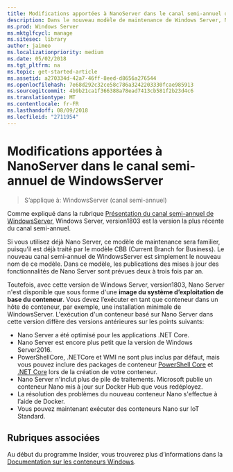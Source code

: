 ```yaml
---
title: Modifications apportées à NanoServer dans le canal semi-annuel de WindowsServer
description: Dans le nouveau modèle de maintenance de Windows Server, Nano Server est un système d’exploitation de conteneur uniquement, dont certaines fonctionnalités sont modifiées.
ms.prod: Windows Server
ms.mktglfcycl: manage
ms.sitesec: library
author: jaimeo
ms.localizationpriority: medium
ms.date: 05/02/2018
ms.tgt_pltfrm: na
ms.topic: get-started-article
ms.assetid: a270334d-42a7-46ff-8eed-d8656a276544
ms.openlocfilehash: 7e68d292c32ce58c786a3242203330fcae985913
ms.sourcegitcommit: 4b9b21ca1f366388a78ead7413cb581f2b23d4c6
ms.translationtype: MT
ms.contentlocale: fr-FR
ms.lasthandoff: 08/09/2018
ms.locfileid: "2711954"
---
```

# Modifications apportées à NanoServer dans le canal semi-annuel de WindowsServer

>S’applique à: WindowsServer (canal semi-annuel)


Comme expliqué dans la rubrique [Présentation du canal semi-annuel de WindowsServer](semi-annual-channel-overview.md), Windows Server, version1803 est la version la plus récente du canal semi-annuel.

Si vous utilisez déjà Nano Server, ce modèle de maintenance sera familier, puisqu'il est déjà traité par le modèle CBB (Current Branch for Business). Le nouveau canal semi-annuel de WindowsServer est simplement le nouveau nom de ce modèle. Dans ce modèle, les publications des mises à jour des fonctionnalités de Nano Server sont prévues deux à trois fois par an.

Toutefois, avec cette version de Windows Server, version1803, Nano Server n'est disponible que sous forme d'une **image du système d’exploitation de base du conteneur**. Vous devez l’exécuter en tant que conteneur dans un hôte de conteneur, par exemple, une installation minimale de WindowsServer. L'exécution d'un conteneur basé sur Nano Server dans cette version diffère des versions antérieures sur les points suivants:

- Nano Server a été optimisé pour les applications .NET Core.
- Nano Server est encore plus petit que la version de Windows Server2016.
- PowerShellCore, .NETCore et WMI ne sont plus inclus par défaut, mais vous pouvez inclure des packages de conteneur [PowerShell Core](https://hub.docker.com/r/microsoft/powershell/) et [.NET Core](https://hub.docker.com/r/microsoft/dotnet/) lors de la création de votre conteneur.
- Nano Server n'inclut plus de pile de traitements. Microsoft publie un conteneur Nano mis à jour sur Docker Hub que vous redéployez.
- La résolution des problèmes du nouveau conteneur Nano s'effectue à l’aide de Docker.
- Vous pouvez maintenant exécuter des conteneurs Nano sur IoT Standard.

## Rubriques associées
Au début du programme Insider, vous trouverez plus d’informations dans la [Documentation sur les conteneurs Windows](http://aka.ms/windowscontainers).
